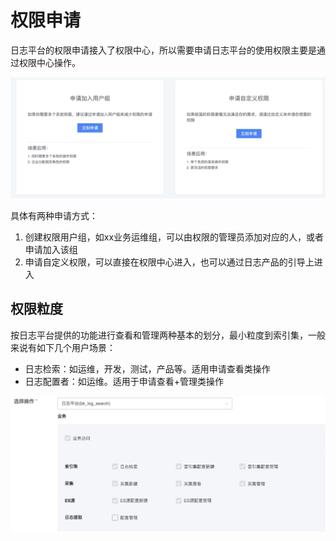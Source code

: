 # 权限申请

日志平台的权限申请接入了权限中心，所以需要申请日志平台的使用权限主要是通过权限中心操作。

![-w2020](media/16044605625554.jpg)

具体有两种申请方式：

1. 创建权限用户组，如xx业务运维组，可以由权限的管理员添加对应的人，或者申请加入该组
2. 申请自定义权限，可以直接在权限中心进入，也可以通过日志产品的引导上进入

## 权限粒度

按日志平台提供的功能进行查看和管理两种基本的划分，最小粒度到索引集，一般来说有如下几个用户场景：

* 日志检索：如运维，开发，测试，产品等。适用申请查看类操作
* 日志配置者：如运维。适用于申请查看+管理类操作

![-w2020](media/16044606162659.jpg)


